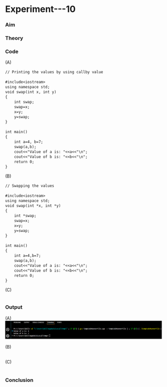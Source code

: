 # Experiment---10 

### Aim 

### Theory 

### Code 

(A) <br> 
```
// Printing the values by using callby value 

#include<iostream> 
using namespace std; 
void swap(int x, int y) 
{
    int swap;
    swap=x;
    x=y;
    y=swap;
}

int main() 
{
    int a=4, b=7;
    swap(a,b);
    cout<<"Value of a is: "<<a<<"\n";
    cout<<"Value of b is: "<<b<<"\n";
    return 0;
}

```

(B) <br> 
```
// Swapping the values 

#include<iostream> 
using namespace std; 
void swap(int *x, int *y) 
{
    int *swap;
    swap=x;
    x=y;
    y=swap;
}

int main() 
{
    int a=4,b=7;
    swap(a,b);
    cout<<"Value of a is: "<<a<<"\n";
    cout<<"Value of b is: "<<b<<"\n";
    return 0;
} 
```

(C) <br> 
```
```

### Output 

(A) <br> 
![](https://github.com/Shloka-Patel/Experiment---10/blob/main/Output_10A.png) 

(B) <br> 
![]() 

(C) <br> 
![]() 

### Conclusion 
